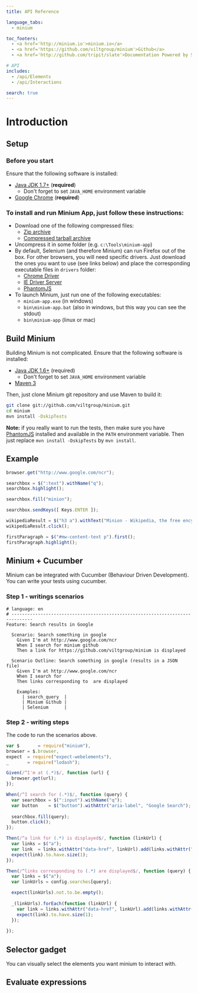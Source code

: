 ```yaml
---
title: API Reference

language_tabs:
  - minium

toc_footers:
  - <a href='http://minium.io'>minium.io</a>
  - <a href='https://github.com/viltgroup/minium'>Github</a>
  - <a href='http://github.com/tripit/slate'>Documentation Powered by Slate</a>

# API
includes:
  - /api/Elements
  - /api/Interactions

search: true
---
```


# Introduction


## Setup

### Before you start

Ensure that the following software is installed:

* [Java JDK 1.7+](http://www.oracle.com/technetwork/java/javase/downloads/index.html) (**required**)
  * Don't forget to set `JAVA_HOME` environment variable 
* [Google Chrome](https://www.google.com/intl/en/chrome/browser/) (**required**)


### To install and run Minium App, just follow these instructions:

* Download one of the following compressed files:
  * [Zip archive](https://oss.sonatype.org/content/repositories/releases/com/vilt-group/minium/minium-app/0.9.6/minium-app-0.9.6-bin.zip)
  * [Compressed tarball archive](https://oss.sonatype.org/content/repositories/releases/com/vilt-group/minium/minium-app/0.9.6/minium-app-0.9.6-bin.tar.gz)
* Uncompress it in some folder (e.g. `c:\Tools\minium-app`)
* By default, Selenium (and therefore Minium) can run Firefox out of the box. For other browsers, you will need specific drivers. Just download the ones you want to use (see links below) and place the corresponding executable files in `drivers` folder:
  * [Chrome Driver]()
  * [IE Driver Server](https://code.google.com/p/selenium/downloads/list)
  * [PhantomJS](http://phantomjs.org/download.html)
* To launch Minium, just run one of the following executables:
  * `minium-app.exe` (in windows)
  * `bin\minium-app.bat` (also in windows, but this way you can see the stdout)
  * `bin\minium-app` (linux or mac)


## Build Minium

Building Minium is not complicated. Ensure that the following software is installed:

* [Java JDK 1.6+](http://www.oracle.com/technetwork/java/javase/downloads/index.html) (required)
  * Don't forget to set `JAVA_HOME` environment variable 
* [Maven 3](http://maven.apache.org/download.cgi)

Then, just clone Minium git repository and use Maven to build it:

```bash
git clone git://github.com/viltgroup/minium.git
cd minium
mvn install -DskipTests
```

**Note:** if you really want to run the tests, then make sure you have [PhantomJS](http://phantomjs.org/download.html) installed and available in the `PATH` environment variable. Then just replace `mvn install -DskipTests` by `mvn install`.

## Example

```javascript
browser.get("http://www.google.com/ncr");

searchbox = $(":text").withName("q");
searchbox.highlight();

searchbox.fill("minion");

searchbox.sendKeys([ Keys.ENTER ]);

wikipediaResult = $("h3 a").withText("Minion - Wikipedia, the free encyclopedia");
wikipediaResult.click();

firstParagraph = $("#mw-content-text p").first();
firstParagraph.highlight();
```

## Minium + Cucumber

Minium can be integrated with Cucumber (Behaviour Driven Development). You can write your tests using cucumber.

### Step 1 - writings scenarios

```gherkin
# language: en
# ------------------------------------------------------------------------------
Feature: Search results in Google

  Scenario: Search something in google
    Given I'm at http://www.google.com/ncr
    When I search for minium github
    Then a link for https://github.com/viltgroup/minium is displayed

  Scenario Outline: Search something in google (results in a JSON file)
    Given I'm at http://www.google.com/ncr
    When I search for 
    Then links corresponding to  are displayed

    Examples: 
      | search_query  |
      | Minium Github |
      | Selenium      |
```

### Step 2 - writing steps

The code to run the scenarios above.

```javascript
var $       = require("minium"),
browser = $.browser,
expect  = require("expect-webelements"),
_       = require("lodash");

Given(/^I'm at (.*)$/, function (url) {
  browser.get(url);
});

When(/^I search for (.*)$/, function (query) {
  var searchbox = $(":input").withName("q");
  var button    = $("button").withAttr("aria-label", "Google Search");
  
  searchbox.fill(query);
  button.click();
});

Then(/^a link for (.*) is displayed$/, function (linkUrl) {
  var links = $("a");
  var link  = links.withAttr("data-href", linkUrl).add(links.withAttr("href", linkUrl));
  expect(link).to.have.size(1);
});

Then(/^links corresponding to (.*) are displayed$/, function (query) {
  var links = $("a");
  var linkUrls = config.searches[query];

  expect(linkUrls).not.to.be.empty();
  
  _(linkUrls).forEach(function (linkUrl) {
    var link = links.withAttr("data-href", linkUrl).add(links.withAttr("href", linkUrl));
    expect(link).to.have.size(1);
  });
  
});
```

## Selector gadget
You can visually select the elements you want minium to interact with.

## Evaluate expressions
